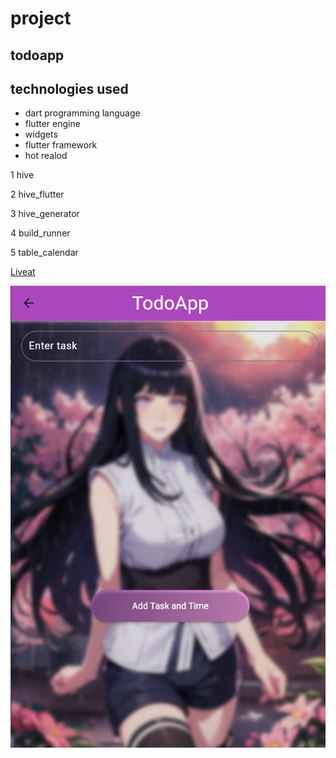 # project
## todoapp
## technologies used 
 - dart programming language
 - flutter  engine
 - widgets
 - flutter framework
 - hot realod


 1 hive 

 2 hive_flutter 

 3 hive_generator 

 4 build_runner 

 5 table_calendar 

 [Liveat](https://github.com/Athulkrishna007/todoapp.git)

 ![Todoimg](./Screenshot%202025-01-21%20114907.png)


